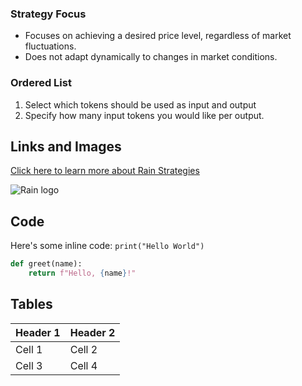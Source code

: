 ### Strategy Focus
* Focuses on achieving a desired price level, regardless of market fluctuations.
* Does not adapt dynamically to changes in market conditions.

### Ordered List
1. Select which tokens should be used as input and output
2. Specify how many input tokens you would like per output.

## Links and Images
[Click here to learn more about Rain Strategies](https://docs.rainlang.xyz/learning-rainlang-in-60-minutes/raindex-in-20-minutes.svelte)

![Rain logo](https://docs.rainlang.xyz/img/logo.svg)

## Code
Here's some inline code: `print("Hello World")`

```python
def greet(name):
    return f"Hello, {name}!"
```

## Tables
| Header 1 | Header 2 |
|----------|----------|
| Cell 1   | Cell 2   |
| Cell 3   | Cell 4   |
